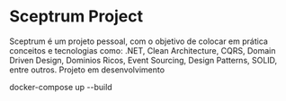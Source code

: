 # Sceptrum Project

Sceptrum é um projeto pessoal, com o objetivo de colocar em prática conceitos e tecnologias como: .NET, Clean Architecture, CQRS, Domain Driven Design, Dominios Ricos, Event Sourcing, Design Patterns, SOLID, entre outros. Projeto em desenvolvimento

docker-compose up --build


